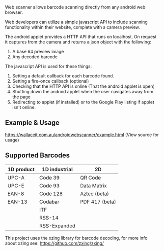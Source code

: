 Web scanner allows barcode scanning directly from any android web browser.

Web developers can utilize a simple javascript API to include scanning functionality within their website, complete with a camera preview.

The android applet provides a HTTP API that runs on localhost.
On request it captures from the camera and returns a json object with the following:
1. A base 64 preview image
2. Any decoded barcode

The javascript API is used for these things:
1. Setting a default callback for each barcode found.
2. Setting a fire-once callback (optional)
3. Checking that the HTTP API is online (That the android applet is open)
4. Shutting down the android applet when the user navigates away from the page
5. Redirecting to applet (if installed) or to the Google Play listing if applet isn't online.

## Example & Usage
https://wallaceit.com.au/androidwebscanner/example.html
(View source for usage)

## Supported Barcodes

| 1D product | 1D industrial | 2D
| ---------- | ------------- | --------------
| UPC-A      | Code 39       | QR Code
| UPC-E      | Code 93       | Data Matrix
| EAN-8      | Code 128      | Aztec (beta)
| EAN-13     | Codabar       | PDF 417 (beta)
|            | ITF           |
|            | RSS-14        |
|            | RSS-Expanded  |

This project uses the xzing library for barcode decoding, for more info about xzing see:
https://github.com/zxing/zxing/

